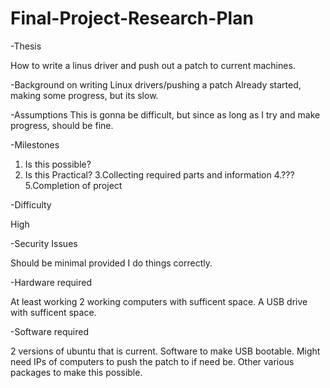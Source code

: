 # Final-Project-Research-Plan

-Thesis

How to write a linus driver and push out a patch to current machines.

-Background on writing Linux drivers/pushing a patch
Already started, making some progress, but its slow.

-Assumptions
This is gonna be difficult, but since as long as I try and make progress, should be fine.

-Milestones

1. Is this possible?
2. Is this Practical?
3.Collecting required parts and information
4.???
5.Completion of project

-Difficulty

High

-Security Issues

Should be minimal provided I do things correctly.

-Hardware required

At least working 2 working computers with sufficent space.
A USB drive with sufficent space.

-Software required

2 versions of ubuntu that is current.
Software to make USB bootable.
Might need IPs of computers to push the patch to if need be.
Other various packages to make this possible.

